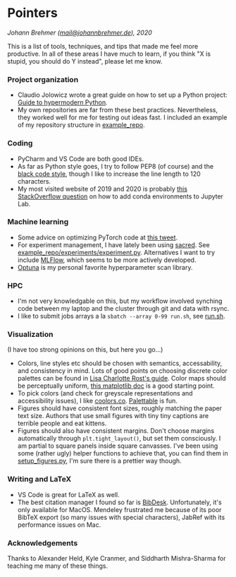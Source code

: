 # Pointers

*Johann Brehmer (mail@johannbrehmer.de), 2020*

This is a list of tools, techniques, and tips that made me feel more productive. In all of these areas I have much to learn, if you think "X is stupid, you should do Y instead", please let me know.

### Project organization

- Claudio Jolowicz wrote a great guide on how to set up a Python project: [Guide to hypermodern Python](https://cjolowicz.github.io/posts/hypermodern-python-01-setup/).
- My own repositories are far from these best practices. Nevertheless, they worked well for me for testing out ideas fast. I included an example of my repository structure in [example_repo](./example_repo/).

### Coding

- PyCharm and VS Code are both good IDEs.
- As far as Python style goes, I try to follow PEP8 (of course) and the [black code style](https://black.readthedocs.io/), though I like to increase the line length to 120 characters.
- My most visited website of 2019 and 2020 is probably [this StackOverflow question](https://stackoverflow.com/questions/53004311/how-to-add-conda-environment-to-jupyter-lab) on how to add conda environments to Jupyter Lab.

### Machine learning

- Some advice on optimizing PyTorch code at [this tweet](https://twitter.com/karpathy/status/1299921324333170689).
- For experiment management, I have lately been using [sacred](https://github.com/IDSIA/sacred). See [example_repo/experiments/experiment.py](./example_repo/experiments/experiment.py). Alternatives I want to try include [MLFlow](https://mlflow.org/), which seems to be more actively developed. 
- [Optuna](https://optuna.readthedocs.io/en/stable/) is my personal favorite hyperparameter scan library.

### HPC

- I'm not very knowledgable on this, but my workflow involved synching code between my laptop and the cluster through git and data with rsync.
- I like to submit jobs arrays a la `sbatch --array 0-99 run.sh`, see [run.sh](example_repo/experiments/hpc/run.sh).

### Visualization

(I have too strong opinions on this, but here you go...)

- Colors, line styles etc should be chosen with semantics, accessability, and consistency in mind. Lots of good points on choosing discrete color palettes can be found in [Lisa Charlotte Rost's guide](https://blog.datawrapper.de/beautifulcolors/). Color maps should be perceptually uniform, [this matplotlib doc](https://matplotlib.org/3.3.3/tutorials/colors/colormaps.html) is a good starting point.
- To pick colors (and check for greyscale representations and accessibility issues), I like [coolors.co](https://coolors.co). [Palettable](https://jiffyclub.github.io/palettable/) is fun.
- Figures should have consistent font sizes, roughly matching the paper text size. Authors that use small figures with tiny tiny captions are terrible people and eat kittens.
- Figures should also have consistent margins. Don't choose margins automatically through `plt.tight_layout()`, but set them consciously. I am partial to square panels inside square canvasses. I've been using some (rather ugly) helper functions to achieve that, you can find them in [setup_figures.py](./example_repo/experiments/evaluation/setup_figures.py), I'm sure there is a prettier way though.

### Writing and LaTeX

- VS Code is great for LaTeX as well.
- The best citation manager I found so far is [BibDesk](https://bibdesk.sourceforge.io/). Unfortunately, it's only available for MacOS. Mendeley frustrated me because of its poor BibTeX export (so many issues with special characters), JabRef with its performance issues on Mac.

### Acknowledgements

Thanks to Alexander Held, Kyle Cranmer, and Siddharth Mishra-Sharma for teaching me many of these things.
